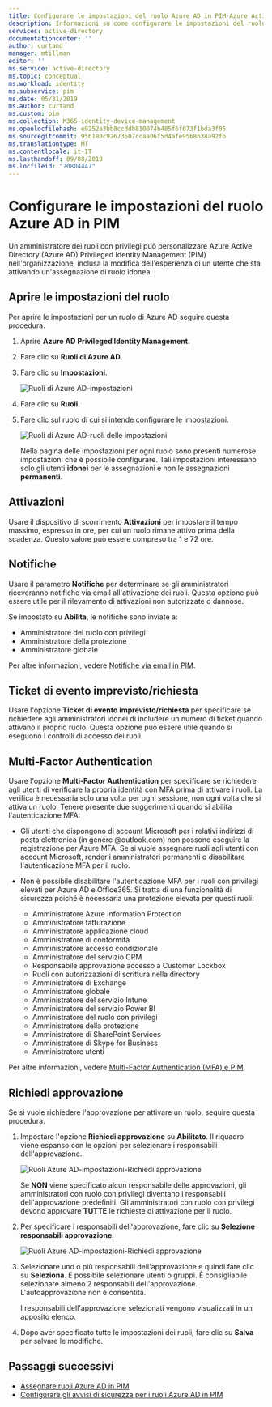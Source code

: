 ```yaml
---
title: Configurare le impostazioni del ruolo Azure AD in PIM-Azure Active Directory | Microsoft Docs
description: Informazioni su come configurare le impostazioni del ruolo Azure AD in Azure AD Privileged Identity Management (PIM).
services: active-directory
documentationcenter: ''
author: curtand
manager: mtillman
editor: ''
ms.service: active-directory
ms.topic: conceptual
ms.workload: identity
ms.subservice: pim
ms.date: 05/31/2019
ms.author: curtand
ms.custom: pim
ms.collection: M365-identity-device-management
ms.openlocfilehash: e9252e3bb8ccddb810074b485f6f073f1bda3f05
ms.sourcegitcommit: 95b180c92673507ccaa06f5d4afe9568b38a92fb
ms.translationtype: MT
ms.contentlocale: it-IT
ms.lasthandoff: 09/08/2019
ms.locfileid: "70804447"
---
```

# <a name="configure-azure-ad-role-settings-in-pim"></a>Configurare le impostazioni del ruolo Azure AD in PIM

Un amministratore dei ruoli con privilegi può personalizzare Azure Active Directory (Azure AD) Privileged Identity Management (PIM) nell'organizzazione, inclusa la modifica dell'esperienza di un utente che sta attivando un'assegnazione di ruolo idonea.

## <a name="open-role-settings"></a>Aprire le impostazioni del ruolo

Per aprire le impostazioni per un ruolo di Azure AD seguire questa procedura.

1. Aprire **Azure AD Privileged Identity Management**.

1. Fare clic su **Ruoli di Azure AD**.

1. Fare clic su **Impostazioni**.

    ![Ruoli di Azure AD-impostazioni](./media/pim-how-to-change-default-settings/pim-directory-roles-settings.png)

1. Fare clic su **Ruoli**.

1. Fare clic sul ruolo di cui si intende configurare le impostazioni.

    ![Ruoli di Azure AD-ruoli delle impostazioni](./media/pim-how-to-change-default-settings/pim-directory-roles-settings-role.png)

    Nella pagina delle impostazioni per ogni ruolo sono presenti numerose impostazioni che è possibile configurare. Tali impostazioni interessano solo gli utenti **idonei** per le assegnazioni e non le assegnazioni **permanenti**.

## <a name="activations"></a>Attivazioni

Usare il dispositivo di scorrimento **Attivazioni** per impostare il tempo massimo, espresso in ore, per cui un ruolo rimane attivo prima della scadenza. Questo valore può essere compreso tra 1 e 72 ore.

## <a name="notifications"></a>Notifiche

Usare il parametro **Notifiche** per determinare se gli amministratori riceveranno notifiche via email all'attivazione dei ruoli. Questa opzione può essere utile per il rilevamento di attivazioni non autorizzate o dannose.

Se impostato su **Abilita**, le notifiche sono inviate a:

- Amministratore del ruolo con privilegi
- Amministratore della protezione
- Amministratore globale

Per altre informazioni, vedere [Notifiche via email in PIM](pim-email-notifications.md).

## <a name="incidentrequest-ticket"></a>Ticket di evento imprevisto/richiesta

Usare l'opzione **Ticket di evento imprevisto/richiesta** per specificare se richiedere agli amministratori idonei di includere un numero di ticket quando attivano il proprio ruolo. Questa opzione può essere utile quando si eseguono i controlli di accesso dei ruoli.

## <a name="multi-factor-authentication"></a>Multi-Factor Authentication

Usare l'opzione **Multi-Factor Authentication** per specificare se richiedere agli utenti di verificare la propria identità con MFA prima di attivare i ruoli. La verifica è necessaria solo una volta per ogni sessione, non ogni volta che si attiva un ruolo. Tenere presente due suggerimenti quando si abilita l'autenticazione MFA:

* Gli utenti che dispongono di account Microsoft per i relativi indirizzi di posta elettronica (in genere @outlook.com) non possono eseguire la registrazione per Azure MFA. Se si vuole assegnare ruoli agli utenti con account Microsoft, renderli amministratori permanenti o disabilitare l'autenticazione MFA per il ruolo.
* Non è possibile disabilitare l'autenticazione MFA per i ruoli con privilegi elevati per Azure AD e Office365. Si tratta di una funzionalità di sicurezza poiché è necessaria una protezione elevata per questi ruoli:  
  
  * Amministratore Azure Information Protection
  * Amministratore fatturazione
  * Amministratore applicazione cloud
  * Amministratore di conformità
  * Amministratore accesso condizionale
  * Amministratore del servizio CRM
  * Responsabile approvazione accesso a Customer Lockbox
  * Ruoli con autorizzazioni di scrittura nella directory
  * Amministratore di Exchange
  * Amministratore globale
  * Amministratore del servizio Intune
  * Amministratore del servizio Power BI
  * Amministratore del ruolo con privilegi
  * Amministratore della protezione
  * Amministratore di SharePoint Services
  * Amministratore di Skype for Business
  * Amministratore utenti

Per altre informazioni, vedere [Multi-Factor Authentication (MFA) e PIM](pim-how-to-require-mfa.md).

## <a name="require-approval"></a>Richiedi approvazione

Se si vuole richiedere l'approvazione per attivare un ruolo, seguire questa procedura.

1. Impostare l'opzione **Richiedi approvazione** su **Abilitato**. Il riquadro viene espanso con le opzioni per selezionare i responsabili dell'approvazione.

    ![Ruoli Azure AD-impostazioni-Richiedi approvazione](./media/pim-how-to-change-default-settings/pim-directory-roles-settings-require-approval.png)

    Se **NON** viene specificato alcun responsabile delle approvazioni, gli amministratori con ruolo con privilegi diventano i responsabili dell'approvazione predefiniti. Gli amministratori con ruolo con privilegi devono approvare **TUTTE** le richieste di attivazione per il ruolo.

1. Per specificare i responsabili dell'approvazione, fare clic su **Selezione responsabili approvazione**.

    ![Ruoli Azure AD-impostazioni-Richiedi approvazione](./media/pim-how-to-change-default-settings/pim-directory-roles-settings-require-approval-select-approvers.png)

1. Selezionare uno o più responsabili dell'approvazione e quindi fare clic su **Seleziona**. È possibile selezionare utenti o gruppi. È consigliabile selezionare almeno 2 responsabili dell'approvazione. L'autoapprovazione non è consentita.

    I responsabili dell'approvazione selezionati vengono visualizzati in un apposito elenco.

1. Dopo aver specificato tutte le impostazioni dei ruoli, fare clic su **Salva** per salvare le modifiche.


<!--PLACEHOLDER: Need an explanation of what the temporary Global Administrator setting is for.-->

## <a name="next-steps"></a>Passaggi successivi

- [Assegnare ruoli Azure AD in PIM](pim-how-to-add-role-to-user.md)
- [Configurare gli avvisi di sicurezza per i ruoli Azure AD in PIM](pim-how-to-configure-security-alerts.md)
